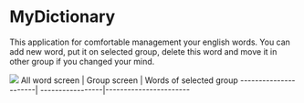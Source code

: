 # MyDictionary
This application for comfortable management your english words. You can add new word, put it on selected group, delete this word and move it in other group if you changed your mind. 

![](https://sun9-6.userapi.com/c840434/v840434063/70193/egkuHL8KIB0.jpg)
 All word screen | Group screen | Words of selected group
----------------------| -----------------|-----------------------
